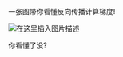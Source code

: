 
<BlogInfo id="19" title="一张图带你看懂反向传播计算梯度!" author="白日梦想猿" pv=0 read_times=0 pre_cost_time="6" category="人工智能" tag_list="['人工智能', '              梯度计算', '              反向传播']" create_time="2021.07.15 09:05:28.468810" update_time="2021.07.15 20:52:33" />

一张图带你看懂反向传播计算梯度!  

  
![在这里插入图片描述](https://img-blog.csdnimg.cn/20210715204852503.jpg?x-oss-process=image/watermark,type_ZmFuZ3poZW5naGVpdGk,shadow_10,text_aHR0cHM6Ly9ibG9nLmNzZG4ubmV0L21heF9MTEw=,size_16,color_FFFFFF,t_70#pic_center)  
  
你看懂了没?

  

  

  


